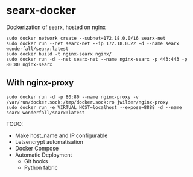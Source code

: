 # searx-docker
Dockerization of searx, hosted on nginx

    sudo docker network create --subnet=172.18.0.0/16 searx-net
    sudo docker run --net searx-net --ip 172.18.0.22 -d --name searx wonderfall/searx:latest
    sudo docker build -t nginx-searx nginx/
    sudo docker run -d --net searx-net --name nginx-searx -p 443:443 -p 80:80 nginx-searx
    
## With nginx-proxy
    sudo docker run -d -p 80:80 --name nginx-proxy -v /var/run/docker.sock:/tmp/docker.sock:ro jwilder/nginx-proxy
    sudo docker run -e VIRTUAL_HOST=localhost --expose=8888 -d --name searx wonderfall/searx:latest

TODO:
- Make host_name and IP configurable
- Letsencrypt automatisation
- Docker Compose
- Automatic Deployment
    - Git hooks
    - Python fabric
